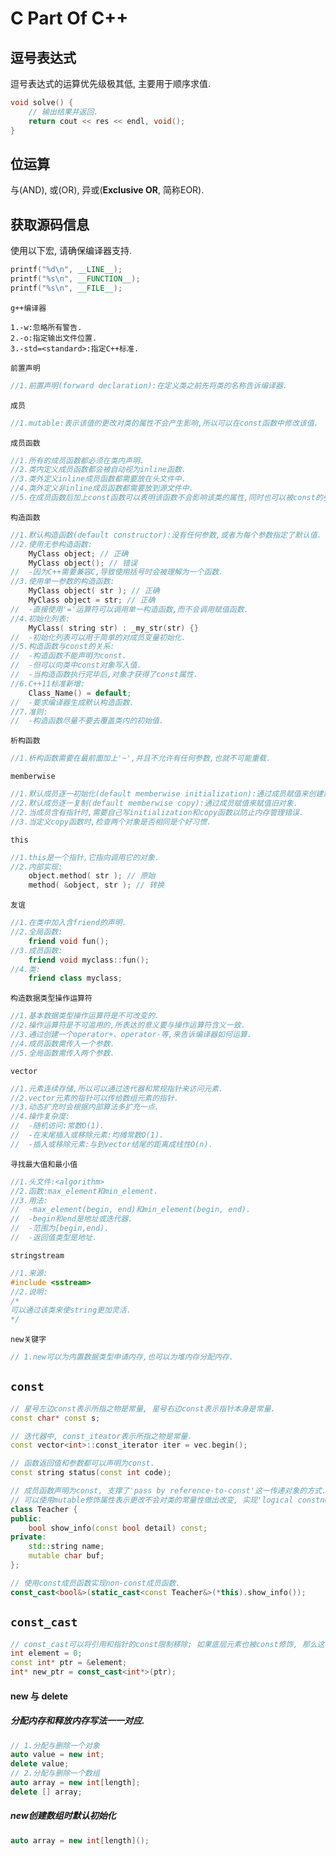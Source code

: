# C Part Of C++

## 逗号表达式

逗号表达式的运算优先级极其低, 主要用于顺序求值.

```c++
void solve() {
	// 输出结果并返回.
	return cout << res << endl, void();
}
```

## 位运算

与(AND), 或(OR), 异或(**Exclusive OR**, 简称EOR).

## 获取源码信息

使用以下宏, 请确保编译器支持.

```c++
printf("%d\n", __LINE__);
printf("%s\n", __FUNCTION__);
printf("%s\n", __FILE__);
```

`g++编译器`

```
1.-w:忽略所有警告.
2.-o:指定输出文件位置.
3.-std=<standard>:指定C++标准.
```

`前置声明`

```c++
//1.前置声明(forward declaration):在定义类之前先将类的名称告诉编译器.
```

`成员`

```c++
//1.mutable:表示该值的更改对类的属性不会产生影响,所以可以在const函数中修改该值.
```

`成员函数`

```c++
//1.所有的成员函数都必须在类内声明.
//2.类内定义成员函数都会被自动视为inline函数.
//3.类外定义inline成员函数都需要放在头文件中.
//4.类外定义非inline成员函数都需要放到源文件中.
//5.在成员函数后加上const函数可以表明该函数不会影响该类的属性,同时也可以被const的引用调用.
```

`构造函数`

```c++
//1.默认构造函数(default constructor):没有任何参数,或者为每个参数指定了默认值.
//2.使用无参构造函数:
	MyClass object; // 正确
	MyClass object(); // 错误
//	-因为C++需要兼容C,导致使用括号时会被理解为一个函数.
//3.使用单一参数的构造函数:
	MyClass object( str ); // 正确
	MyClass object = str; // 正确
//	-直接使用'='运算符可以调用单一构造函数,而不会调用赋值函数.
//4.初始化列表:
	MyClass( string str) : _my_str(str) {}
//	-初始化列表可以用于简单的对成员变量初始化.
//5.构造函数与const的关系:
//	-构造函数不能声明为const.
//	-但可以向类中const对象写入值.
//	-当构造函数执行完毕后,对象才获得了const属性.
//6.C++11标准新增:
	Class_Name() = default;
//	-要求编译器生成默认构造函数.
//7.准则:
//	-构造函数尽量不要去覆盖类内的初始值.
```

`析构函数`

```c++
//1.析构函数需要在最前面加上'~',并且不允许有任何参数,也就不可能重载.
```

`memberwise`

```c++
//1.默认成员逐一初始化(default memberwise initialization):通过成员赋值来创建新对象.
//2.默认成员逐一复制(default memberwise copy):通过成员赋值来赋值旧对象.
//2.当成员含有指针时,需要自己写initialization和copy函数以防止内存管理错误.
//3.当定义copy函数时,检查两个对象是否相同是个好习惯.
```

`this`

```c++
//1.this是一个指针,它指向调用它的对象.
//2.内部实现:
	object.method( str ); // 原始
	method( &object, str ); // 转换
```

`友谊`

```c++
//1.在类中加入含friend的声明.
//2.全局函数:
	friend void fun();
//3.成员函数:
	friend void myclass::fun();
//4.类:
	friend class myclass;
```

`构造数据类型操作运算符`

```c++
//1.基本数据类型操作运算符是不可改变的.
//2.操作运算符是不可滥用的,所表达的意义要与操作运算符含义一致.
//3.通过创建一个operator+、operator-等,来告诉编译器如何运算.
//4.成员函数需传入一个参数.
//5.全局函数需传入两个参数.
```

`vector`

```c++
//1.元素连续存储,所以可以通过迭代器和常规指针来访问元素.
//2.vector元素的指针可以传给数组元素的指针.
//3.动态扩充时会根据内部算法多扩充一点.
//4.操作复杂度:
//	-随机访问:常数O(1).
//	-在末尾插入或移除元素:均摊常数O(1).
//	-插入或移除元素:与到vector结尾的距离成线性O(n).
```

`寻找最大值和最小值`

```c++
//1.头文件:<algorithm>
//2.函数:max_element和min_element.
//3.用法:
//	-max_element(begin, end)和min_element(begin, end).
//	-begin和end是地址或迭代器.
//	-范围为[begin,end).
//	-返回值类型是地址.
```

`stringstream`

```c++
//1.来源:
#include <sstream>
//2.说明:                                   
/*
可以通过该类来使string更加灵活.
*/
```

`new关键字`

```c
// 1.new可以为内置数据类型申请内存,也可以为堆内存分配内存.
```

## `const`

```c++
// 星号左边const表示所指之物是常量, 星号右边const表示指针本身是常量.
const char* const s;

// 迭代器中, const_iteator表示所指之物是常量.
const vector<int>::const_iterator iter = vec.begin();

// 函数返回值和参数都可以声明为const.
const string status(const int code);

// 成员函数声明为const, 支撑了'pass by reference-to-const'这一传递对象的方式.
// 可以使用mutable修饰属性表示更改不会对类的常量性做出改变, 实现'logical constness'.
class Teacher {
public:
    bool show_info(const bool detail) const;
private:
	std::string name;
    mutable char buf;
};

// 使用const成员函数实现non-const成员函数.
const_cast<bool&>(static_cast<const Teacher&>(*this).show_info());
```

## `const_cast`

```c++
// const_cast可以将引用和指针的const限制移除; 如果底层元素也被const修饰, 那么这么做是未定义的.
int element = 0;
const int* ptr = &element;
int* new_ptr = const_cast<int*>(ptr);
```

#### new 与 delete

##### 分配内存和释放内存写法一一对应.

```c++
// 1.分配与删除一个对象
auto value = new int;
delete value;
// 2.分配与删除一个数组
auto array = new int[length];
delete [] array;
```

##### new创建数组时默认初始化

```c++
auto array = new int[length]();
```